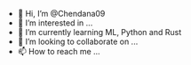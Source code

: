 - 👋 Hi, I’m @Chendana09
- 👀 I’m interested in ...
- 🌱 I’m currently learning ML, Python and Rust
- 💞️ I’m looking to collaborate on ...
- 📫 How to reach me ...

<!---
Chendana09/Chendana09 is a ✨ special ✨ repository because its `README.md` (this file) appears on your GitHub profile.
You can click the Preview link to take a look at your changes.
--->
